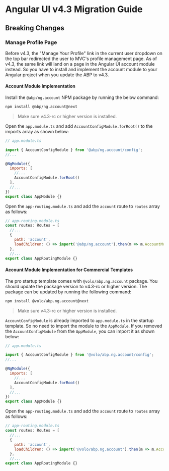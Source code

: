 # Angular UI v4.3 Migration Guide

## Breaking Changes

### Manage Profile Page

Before v4.3, the "Manage Your Profile" link in the current user dropdown on the top bar redirected the user to MVC's profile management page. As of v4.3, the same link will land on a page in the Angular UI account module instead. So you have to install and implement the account module to your Angular project when you update the ABP to v4.3.

#### Account Module Implementation

Install the `@abp/ng.account` NPM package by running the below command:

```bash
npm install @abp/ng.account@next
```

> Make sure v4.3-rc or higher version is installed.

Open the `app.module.ts` and add `AccountConfigModule.forRoot()` to the imports array as shown below:

```js
// app.module.ts

import { AccountConfigModule } from '@abp/ng.account/config';
//...

@NgModule({
  imports: [
    //...
    AccountConfigModule.forRoot()
  ],
  //...
})
export class AppModule {}
```

Open the `app-routing.module.ts` and add the `account` route to `routes` array as follows:

```js
// app-routing.module.ts
const routes: Routes = [
  //...
  {
    path: 'account',
    loadChildren: () => import('@abp/ng.account').then(m => m.AccountModule.forLazy()),
  },
  //...
export class AppRoutingModule {}
```

#### Account Module Implementation for Commercial Templates

The pro startup template comes with `@volo/abp.ng.account` package. You should update the package version to v4.3-rc or higher version. The package can be updated by running the following command:

```bash
npm install @volo/abp.ng.account@next
```
> Make sure v4.3-rc or higher version is installed.

`AccountConfigModule` is already imported to `app.module.ts` in the startup template. So no need to import the module to the `AppModule`. If you removed the `AccountConfigModule` from the `AppModule`, you can import it as shown below:

```js
// app.module.ts

import { AccountConfigModule } from '@volo/abp.ng.account/config';
//...

@NgModule({
  imports: [
    //...
    AccountConfigModule.forRoot()
  ],
  //...
})
export class AppModule {}
```

Open the `app-routing.module.ts` and add the `account` route to `routes` array as follows:

```js
// app-routing.module.ts
const routes: Routes = [
  //...
  {
    path: 'account',
    loadChildren: () => import('@volo/abp.ng.account').then(m => m.AccountPublicModule.forLazy()),
  },
  //...
export class AppRoutingModule {}
```